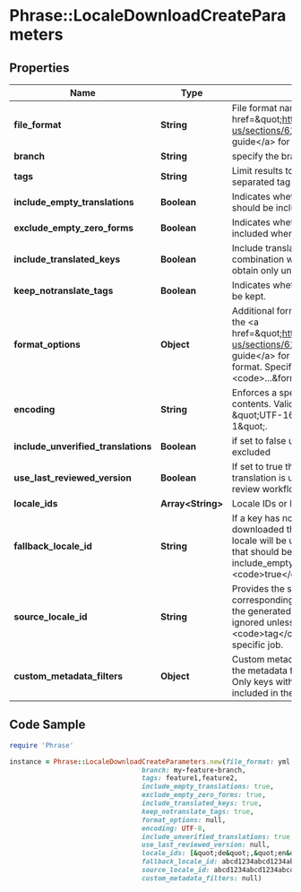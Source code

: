 # Phrase::LocaleDownloadCreateParameters

## Properties

Name | Type | Description | Notes
------------ | ------------- | ------------- | -------------
**file_format** | **String** | File format name. See the &lt;a href&#x3D;\&quot;https://support.phrase.com/hc/en-us/sections/6111343326364\&quot;&gt;format guide&lt;/a&gt; for all supported file formats. | 
**branch** | **String** | specify the branch to use | [optional] 
**tags** | **String** | Limit results to keys tagged with a list of comma separated tag names. | [optional] 
**include_empty_translations** | **Boolean** | Indicates whether keys without translations should be included in the output as well. | [optional] 
**exclude_empty_zero_forms** | **Boolean** | Indicates whether zero forms should be included when empty in pluralized keys. | [optional] 
**include_translated_keys** | **Boolean** | Include translated keys in the locale file. Use in combination with include_empty_translations to obtain only untranslated keys. | [optional] 
**keep_notranslate_tags** | **Boolean** | Indicates whether [NOTRANSLATE] tags should be kept. | [optional] 
**format_options** | **Object** | Additional formatting and render options. See the &lt;a href&#x3D;\&quot;https://support.phrase.com/hc/en-us/sections/6111343326364\&quot;&gt;format guide&lt;/a&gt; for a list of options available for each format. Specify format options like this: &lt;code&gt;...&amp;format_options[foo]&#x3D;bar&lt;/code&gt; | [optional] 
**encoding** | **String** | Enforces a specific encoding on the file contents. Valid options are \&quot;UTF-8\&quot;, \&quot;UTF-16\&quot; and \&quot;ISO-8859-1\&quot;. | [optional] 
**include_unverified_translations** | **Boolean** | if set to false unverified translations are excluded | [optional] 
**use_last_reviewed_version** | **Boolean** | If set to true the last reviewed version of a translation is used. This is only available if the review workflow is enabled for the project. | [optional] 
**locale_ids** | **Array&lt;String&gt;** | Locale IDs or locale names | [optional] 
**fallback_locale_id** | **String** | If a key has no translation in the locale being downloaded the translation in the fallback locale will be used. Provide the ID of the locale that should be used as the fallback. Requires include_empty_translations to be set to &lt;code&gt;true&lt;/code&gt;. | [optional] 
**source_locale_id** | **String** | Provides the source language of a corresponding job as the source language of the generated locale file. This parameter will be ignored unless used in combination with a &lt;code&gt;tag&lt;/code&gt; parameter indicating a specific job. | [optional] 
**custom_metadata_filters** | **Object** | Custom metadata filters. Provide the name of the metadata field and the value to filter by. Only keys with matching metadata will be included in the download.  | [optional] 

## Code Sample

```ruby
require 'Phrase'

instance = Phrase::LocaleDownloadCreateParameters.new(file_format: yml,
                                 branch: my-feature-branch,
                                 tags: feature1,feature2,
                                 include_empty_translations: true,
                                 exclude_empty_zero_forms: true,
                                 include_translated_keys: true,
                                 keep_notranslate_tags: true,
                                 format_options: null,
                                 encoding: UTF-8,
                                 include_unverified_translations: true,
                                 use_last_reviewed_version: null,
                                 locale_ids: [&quot;de&quot;,&quot;en&quot;],
                                 fallback_locale_id: abcd1234abcd1234abcd1234abcd1234,
                                 source_locale_id: abcd1234abcd1234abcd1234abcd1234,
                                 custom_metadata_filters: null)
```


